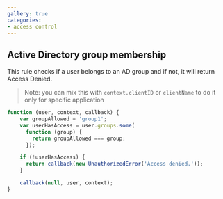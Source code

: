 ```yaml
---
gallery: true
categories:
- access control
---
```

## Active Directory group membership

This rule checks if a user belongs to an AD group and if not, it will return Access Denied.

> Note: you can mix this with `context.clientID` or `clientName` to do it only for specific application

```js
function (user, context, callback) {
    var groupAllowed = 'group1';
    var userHasAccess = user.groups.some(
      function (group) {
        return groupAllowed === group;
      });

    if (!userHasAccess) {
      return callback(new UnauthorizedError('Access denied.'));
    }

    callback(null, user, context);
}
```
